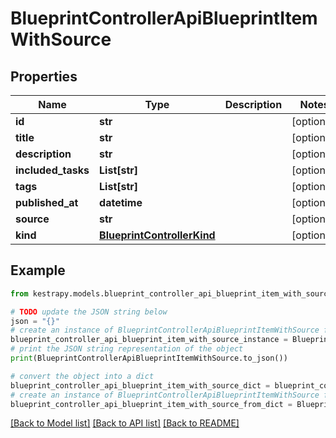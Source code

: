 # BlueprintControllerApiBlueprintItemWithSource


## Properties

Name | Type | Description | Notes
------------ | ------------- | ------------- | -------------
**id** | **str** |  | [optional] 
**title** | **str** |  | [optional] 
**description** | **str** |  | [optional] 
**included_tasks** | **List[str]** |  | [optional] 
**tags** | **List[str]** |  | [optional] 
**published_at** | **datetime** |  | [optional] 
**source** | **str** |  | [optional] 
**kind** | [**BlueprintControllerKind**](BlueprintControllerKind.md) |  | [optional] 

## Example

```python
from kestrapy.models.blueprint_controller_api_blueprint_item_with_source import BlueprintControllerApiBlueprintItemWithSource

# TODO update the JSON string below
json = "{}"
# create an instance of BlueprintControllerApiBlueprintItemWithSource from a JSON string
blueprint_controller_api_blueprint_item_with_source_instance = BlueprintControllerApiBlueprintItemWithSource.from_json(json)
# print the JSON string representation of the object
print(BlueprintControllerApiBlueprintItemWithSource.to_json())

# convert the object into a dict
blueprint_controller_api_blueprint_item_with_source_dict = blueprint_controller_api_blueprint_item_with_source_instance.to_dict()
# create an instance of BlueprintControllerApiBlueprintItemWithSource from a dict
blueprint_controller_api_blueprint_item_with_source_from_dict = BlueprintControllerApiBlueprintItemWithSource.from_dict(blueprint_controller_api_blueprint_item_with_source_dict)
```
[[Back to Model list]](../README.md#documentation-for-models) [[Back to API list]](../README.md#documentation-for-api-endpoints) [[Back to README]](../README.md)


